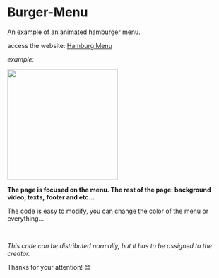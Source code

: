 # Burger-Menu
 An example of an animated hamburger menu. 

 access the website: <a href="https://jacksonfagundes2007.github.io/Hamburg-menu/index.html">Hamburg Menu</a>

*example:*

<img width="250" src="https://cdn.discordapp.com/attachments/811651647956189244/811660336863510578/video1.gif">

<br>

**The page is focused on the menu. The rest of the page: background video, texts,** 
**footer and etc...**

The code is easy to modify, you can change the color of the menu or everything...

<br>

_This code can be distributed normally, but it has to_ 
_be assigned to the creator._

Thanks for your attention! 😊